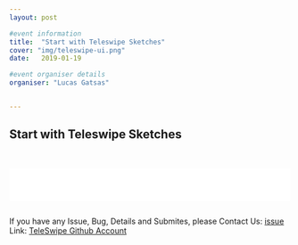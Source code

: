```yaml
---
layout: post

#event information
title:  "Start with Teleswipe Sketches"
cover: "img/teleswipe-ui.png"
date:   2019-01-19

#event organiser details
organiser: "Lucas Gatsas"


---
```

<h2 class="section-heading"> Start with Teleswipe Sketches</h2>


<br>


<div style="overflow:auto; height=200; width=100%;">
<pre style="color:black;background:white;"><pre>


</pre></pre></div>






If you have any Issue, Bug, Details and Submites, please Contact Us:  <a href="https://github.com/TeleSwipe/teleswipe.github.io/issues"> issue</a> 
Link: <a href="https://github.com/TeleSwipe/"> TeleSwipe Github Account </a> 

